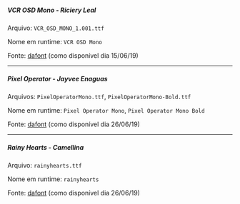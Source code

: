 ##### VCR OSD Mono - Riciery Leal

Arquivo: `VCR_OSD_MONO_1.001.ttf`

Nome em runtime: `VCR OSD Mono`

Fonte: [dafont](https://www.dafont.com/vcr-osd-mono.font) (como disponível
dia 15/06/19)

---

##### Pixel Operator - Jayvee Enaguas

Arquivos: `PixelOperatorMono.ttf`, `PixelOperatorMono-Bold.ttf`

Nome em runtime: `Pixel Operator Mono`, `Pixel Operator Mono Bold`

Fonte: [dafont](https://www.dafont.com/pt/pixel-operator.font) (como disponível dia 26/06/19)

---

##### Rainy Hearts - Camellina

Arquivo: `rainyhearts.ttf`

Nome em runtime: `rainyhearts`

Fonte: [dafont](https://www.dafont.com/pt/rainyhearts.font) (como disponível dia 26/06/19)
